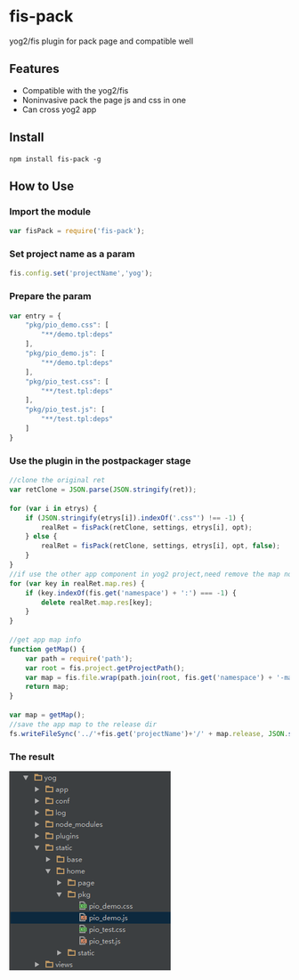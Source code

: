 # fis-pack
yog2/fis plugin for pack page and compatible well

## Features
- Compatible with the yog2/fis
- Noninvasive pack the page js and css in one
- Can cross yog2 app

## Install

```
npm install fis-pack -g
```

## How to Use

### Import the module
```js
var fisPack = require('fis-pack');
```
### Set project name as a param
```js
fis.config.set('projectName','yog');
```
### Prepare the param
```js
var entry = {
    "pkg/pio_demo.css": [
        "**/demo.tpl:deps"
    ],
    "pkg/pio_demo.js": [
        "**/demo.tpl:deps"
    ],
    "pkg/pio_test.css": [
        "**/test.tpl:deps"
    ],
    "pkg/pio_test.js": [
        "**/test.tpl:deps"
    ]
}
```
### Use the plugin in the postpackager stage
```js
//clone the original ret
var retClone = JSON.parse(JSON.stringify(ret));

for (var i in etrys) {
    if (JSON.stringify(etrys[i]).indexOf('.css"') !== -1) {
        realRet = fisPack(retClone, settings, etrys[i], opt);
    } else {
        realRet = fisPack(retClone, settings, etrys[i], opt, false);
    }
}
//if use the other app component in yog2 project,need remove the map not in the current app
for (var key in realRet.map.res) {
    if (key.indexOf(fis.get('namespace') + ':') === -1) {
        delete realRet.map.res[key];
    }
}

//get app map info
function getMap() {
    var path = require('path');
    var root = fis.project.getProjectPath();
    var map = fis.file.wrap(path.join(root, fis.get('namespace') + '-map.json'));
    return map;
}

var map = getMap();
//save the app map to the release dir
fs.writeFileSync('../'+fis.get('projectName')+'/' + map.release, JSON.stringify(realRet.map));

```
### The result
![github](https://github.com/nengc/resources/blob/master/fis-pack-01.png "github") 

